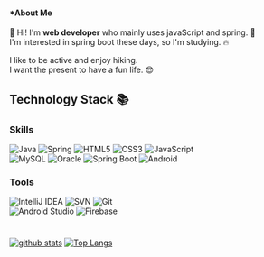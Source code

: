 #### *About Me

<!--
[![Hits](https://hits.seeyoufarm.com/api/count/incr/badge.svg?url=https%3A%2F%2Fgithub.com%2Fimcodding)](https://hits.seeyoufarm.com).  
-->
👋 Hi! I'm **web developer** who mainly uses javaScript and spring. 💚  
I'm interested in spring boot these days, so I'm studying. 🔥    
   
I like to be active and enjoy hiking.  
I want the present to have a fun life. 😎
   
<!--
**imcodding/imcodding** is a ✨ _special_ ✨ repository because its `README.md` (this file) appears on your GitHub profile.

Here are some ideas to get you started:

- 👋 Hi, I’m @imcodding
- 👀 I’m interested in ...
- 🌱 I’m currently learning ...
- 💞️ I’m looking to collaborate on ...
- 📫 How to reach me ...
- 🔭 I’m currently working on ...
- 🌱 I’m currently learning ...
- 👯 I’m looking to collaborate on ...
- 🤔 I’m looking for help with ...
- 💬 Ask me abo⚒ut ...
- 📫 How to reach me: ...
- 😄 Pronouns: ...
- ⚡ Fun fact: ...
-->
    
## Technology Stack 📚
### Skills
![Java](https://img.shields.io/badge/Java-007396.svg?&style=for-the-badge&logo=Java&logoColor=white)
![Spring](https://img.shields.io/badge/Spring-6DB33F.svg?&style=for-the-badge&logo=Spring&logoColor=white)
![HTML5](https://img.shields.io/badge/HTML5-E34F26.svg?&style=for-the-badge&logo=HTML5&logoColor=white)
![CSS3](https://img.shields.io/badge/CSS3-1572B6.svg?&style=for-the-badge&logo=CSS3&logoColor=white)
![JavaScript](https://img.shields.io/badge/JavaScript-F7DF1E.svg?&style=for-the-badge&logo=JavaScript&logoColor=white)  
![MySQL](https://img.shields.io/badge/MySQL-4479A1.svg?&style=for-the-badge&logo=MySQL&logoColor=white)
![Oracle](https://img.shields.io/badge/Oracle-F80000.svg?&style=for-the-badge&logo=Oracle&logoColor=white)
![Spring Boot](https://img.shields.io/badge/Spring%20Boot-76BE41.svg?&style=for-the-badge&logo=Spring%20Boot&logoColor=white)
![Android](https://img.shields.io/badge/Android-3DDC84.svg?&style=for-the-badge&logo=Android&logoColor=white)

### Tools
![IntelliJ IDEA](https://img.shields.io/badge/intellij%20idea-000000.svg?&style=for-the-badge&logo=intellij%20idea&logoColor=white)
![SVN](https://img.shields.io/badge/Subversion-809CC9.svg?&style=for-the-badge&logo=Subversion&logoColor=white)
![Git](https://img.shields.io/badge/Git-F05032.svg?&style=for-the-badge&logo=Git&logoColor=white)   
![Android Studio](https://img.shields.io/badge/Android%20Studio-1572B6.svg?&style=for-the-badge&logo=Android%20Studio&logoColor=white)
![Firebase](https://img.shields.io/badge/Firebase-FFCA28.svg?&style=for-the-badge&logo=Firebase&logoColor=white)
#
[![github stats](https://github-readme-stats.vercel.app/api?username=imcodding&show_icons=true&hide_border=true)](https://github.com/imcodding)
[![Top Langs](https://github-readme-stats.vercel.app/api/top-langs/?username=imcodding&layout=compact)](https://github.com/imcodding)
